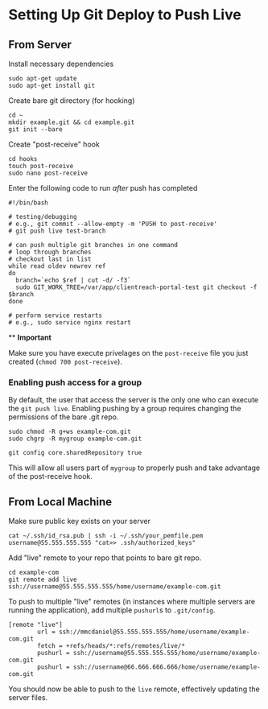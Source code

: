 # Setting Up Git Deploy to Push Live

## From Server

Install necessary dependencies
```
sudo apt-get update
sudo apt-get install git
```

Create bare git directory (for hooking)
```
cd ~
mkdir example.git && cd example.git
git init --bare
```

Create "post-receive" hook
```
cd hooks
touch post-receive
sudo nano post-receive
```

Enter the following code to run *after* push has completed
```
#!/bin/bash

# testing/debugging
# e.g., git commit --allow-empty -m 'PUSH to post-receive'
# git push live test-branch

# can push multiple git branches in one command
# loop through branches
# checkout last in list
while read oldev newrev ref
do
  branch=`echo $ref | cut -d/ -f3`
  sudo GIT_WORK_TREE=/var/app/clientreach-portal-test git checkout -f $branch
done

# perform service restarts
# e.g., sudo service nginx restart
```

** **Important**

Make sure you have execute privelages on the `post-receive` file you just created (`chmod 700 post-receive`).

### Enabling push access for a group
By default, the user that access the server is the only one who can execute the `git push live`. Enabling pushing by a group requires changing the permissions of the bare .git repo.

```
sudo chmod -R g+ws example-com.git
sudo chgrp -R mygroup example-com.git

git config core.sharedRepository true
```

This will allow all users part of `mygroup` to properly push and take advantage of the post-receive hook.

## From Local Machine

Make sure public key exists on your server
```
cat ~/.ssh/id_rsa.pub | ssh -i ~/.ssh/your_pemfile.pem username@55.555.555.555 "cat>> .ssh/authorized_keys"
```

Add "live" remote to your repo that points to bare git repo.
```
cd example-com
git remote add live ssh://username@55.555.555.555/home/username/example-com.git
```

To push to multiple "live" remotes (in instances where multiple servers are running the application), add multiple `pushurl`s to `.git/config`.
```
[remote "live"]
        url = ssh://mmcdaniel@55.555.555.555/home/username/example-com.git
        fetch = +refs/heads/*:refs/remotes/live/*
        pushurl = ssh://username@55.555.555.555/home/username/example-com.git
        pushurl = ssh://username@66.666.666.666/home/username/example-com.git
```

You should now be able to push to the `live` remote, effectively updating the server files.


